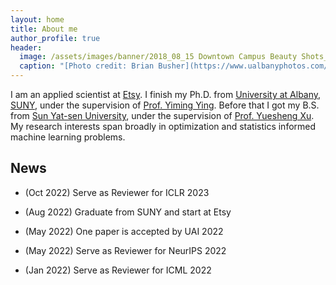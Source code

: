 ```yaml
---
layout: home
title: About me
author_profile: true
header:
  image: /assets/images/banner/2018_08_15 Downtown Campus Beauty Shots_MG_4819.jpg
  caption: "[Photo credit: Brian Busher](https://www.ualbanyphotos.com/)"
---
```


I am an applied scientist at [Etsy](https://www.dsml.etsy.com/). I finish my Ph.D. from [University at Albany, SUNY](https://www.albany.edu/), under the supervision of [Prof. Yiming Ying](https://www.albany.edu/~yy298919/). Before that I got my B.S. from [Sun Yat-sen University](https://www.sysu.edu.cn/sysuen/), under the supervision of [Prof. Yuesheng Xu](https://scholar.google.com/citations?user=sOkv66IAAAAJ). My research interests span broadly in optimization and statistics informed machine learning problems.

## News

* (Oct 2022) Serve as Reviewer for ICLR 2023

* (Aug 2022) Graduate from SUNY and start at Etsy

* (May 2022) One paper is accepted by UAI 2022

* (May 2022) Serve as Reviewer for NeurIPS 2022

* (Jan 2022) Serve as Reviewer for ICML 2022

